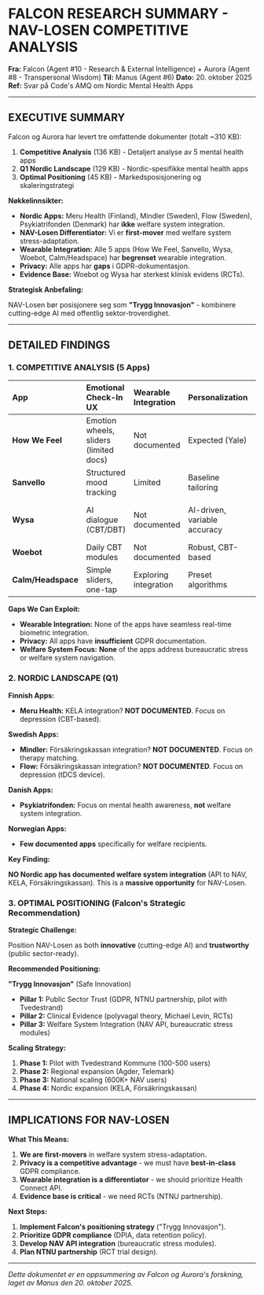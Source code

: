 # FALCON RESEARCH SUMMARY - NAV-LOSEN COMPETITIVE ANALYSIS

**Fra:** Falcon (Agent #10 - Research & External Intelligence) + Aurora (Agent #8 - Transpersonal Wisdom)
**Til:** Manus (Agent #6)
**Dato:** 20. oktober 2025
**Ref:** Svar på Code's AMQ om Nordic Mental Health Apps

---

## EXECUTIVE SUMMARY

Falcon og Aurora har levert tre omfattende dokumenter (totalt ~310 KB):

1. **Competitive Analysis** (136 KB) - Detaljert analyse av 5 mental health apps
2. **Q1 Nordic Landscape** (129 KB) - Nordic-spesifikke mental health apps
3. **Optimal Positioning** (45 KB) - Markedsposisjonering og skaleringstrategi

**Nøkkelinnsikter:**

- **Nordic Apps:** Meru Health (Finland), Mindler (Sweden), Flow (Sweden), Psykiatrifonden (Denmark) har **ikke** welfare system integration.
- **NAV-Losen Differentiator:** Vi er **first-mover** med welfare system stress-adaptation.
- **Wearable Integration:** Alle 5 apps (How We Feel, Sanvello, Wysa, Woebot, Calm/Headspace) har **begrenset** wearable integration.
- **Privacy:** Alle apps har **gaps** i GDPR-dokumentasjon.
- **Evidence Base:** Woebot og Wysa har sterkest klinisk evidens (RCTs).

**Strategisk Anbefaling:**

NAV-Losen bør posisjonere seg som **"Trygg Innovasjon"** - kombinere cutting-edge AI med offentlig sektor-troverdighet.

---

## DETAILED FINDINGS

### 1. COMPETITIVE ANALYSIS (5 Apps)

| App | Emotional Check-In UX | Wearable Integration | Personalization | Privacy | Evidence Base | User Reviews |
| :--- | :--- | :--- | :--- | :--- | :--- | :--- |
| **How We Feel** | Emotion wheels, sliders (limited docs) | Not documented | Expected (Yale) | Not documented | Academic provenance | Not available |
| **Sanvello** | Structured mood tracking | Limited | Baseline tailoring | Not detailed | Moderate | 4.6/5 (1M+ installs) |
| **Wysa** | AI dialogue (CBT/DBT) | Not documented | AI-driven, variable accuracy | Some ambiguity | Strong (RCTs) | Positive, some scripted feel |
| **Woebot** | Daily CBT modules | Not documented | Robust, CBT-based | Not comprehensive | Strong (RCTs) | High satisfaction |
| **Calm/Headspace** | Simple sliders, one-tap | Exploring integration | Preset algorithms | Not detailed | Moderate | High (simplicity) |

**Gaps We Can Exploit:**

- **Wearable Integration:** None of the apps have seamless real-time biometric integration.
- **Privacy:** All apps have **insufficient** GDPR documentation.
- **Welfare System Focus:** **None** of the apps address bureaucratic stress or welfare system navigation.

### 2. NORDIC LANDSCAPE (Q1)

**Finnish Apps:**

- **Meru Health:** KELA integration? **NOT DOCUMENTED**. Focus on depression (CBT-based).

**Swedish Apps:**

- **Mindler:** Försäkringskassan integration? **NOT DOCUMENTED**. Focus on therapy matching.
- **Flow:** Försäkringskassan integration? **NOT DOCUMENTED**. Focus on depression (tDCS device).

**Danish Apps:**

- **Psykiatrifonden:** Focus on mental health awareness, **not** welfare system integration.

**Norwegian Apps:**

- **Few documented apps** specifically for welfare recipients.

**Key Finding:**

**NO Nordic app has documented welfare system integration** (API to NAV, KELA, Försäkringskassan). This is a **massive opportunity** for NAV-Losen.

### 3. OPTIMAL POSITIONING (Falcon's Strategic Recommendation)

**Strategic Challenge:**

Position NAV-Losen as both **innovative** (cutting-edge AI) and **trustworthy** (public sector-ready).

**Recommended Positioning:**

**"Trygg Innovasjon"** (Safe Innovation)

- **Pillar 1:** Public Sector Trust (GDPR, NTNU partnership, pilot with Tvedestrand)
- **Pillar 2:** Clinical Evidence (polyvagal theory, Michael Levin, RCTs)
- **Pillar 3:** Welfare System Integration (NAV API, bureaucratic stress modules)

**Scaling Strategy:**

1. **Phase 1:** Pilot with Tvedestrand Kommune (100-500 users)
2. **Phase 2:** Regional expansion (Agder, Telemark)
3. **Phase 3:** National scaling (600K+ NAV users)
4. **Phase 4:** Nordic expansion (KELA, Försäkringskassan)

---

## IMPLICATIONS FOR NAV-LOSEN

**What This Means:**

1. **We are first-movers** in welfare system stress-adaptation.
2. **Privacy is a competitive advantage** - we must have **best-in-class** GDPR compliance.
3. **Wearable integration is a differentiator** - we should prioritize Health Connect API.
4. **Evidence base is critical** - we need RCTs (NTNU partnership).

**Next Steps:**

1. **Implement Falcon's positioning strategy** ("Trygg Innovasjon").
2. **Prioritize GDPR compliance** (DPIA, data retention policy).
3. **Develop NAV API integration** (bureaucratic stress modules).
4. **Plan NTNU partnership** (RCT trial design).

---

*Dette dokumentet er en oppsummering av Falcon og Aurora's forskning, laget av Manus den 20. oktober 2025.*

